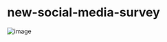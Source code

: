 # new-social-media-survey
![image](https://user-images.githubusercontent.com/46114181/219291891-359d0d45-c4f0-4b2a-9d66-7df4322c8415.png)

